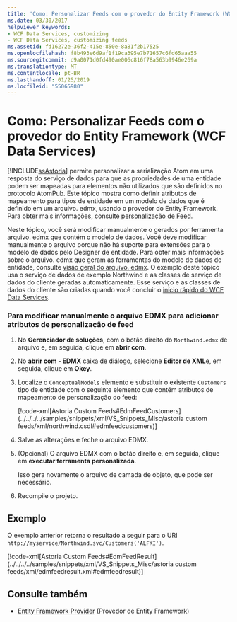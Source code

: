 ```yaml
---
title: 'Como: Personalizar Feeds com o provedor do Entity Framework (WCF Data Services)'
ms.date: 03/30/2017
helpviewer_keywords:
- WCF Data Services, customizing
- WCF Data Services, customizing feeds
ms.assetid: fd16272e-36f2-415e-850e-8a81f2b17525
ms.openlocfilehash: f8b493e6d9af1f19ca395e7b71657c6fd65aaa55
ms.sourcegitcommit: d9a0071d0fd490ae006c816f78a563b9946e269a
ms.translationtype: MT
ms.contentlocale: pt-BR
ms.lasthandoff: 01/25/2019
ms.locfileid: "55065980"
---
```

# <a name="how-to-customize-feeds-with-the-entity-framework-provider-wcf-data-services"></a>Como: Personalizar Feeds com o provedor do Entity Framework (WCF Data Services)
[!INCLUDE[ssAstoria](../../../../includes/ssastoria-md.md)] permite personalizar a serialização Atom em uma resposta do serviço de dados para que as propriedades de uma entidade podem ser mapeadas para elementos não utilizados que são definidos no protocolo AtomPub. Este tópico mostra como definir atributos de mapeamento para tipos de entidade em um modelo de dados que é definido em um arquivo. edmx, usando o provedor do Entity Framework. Para obter mais informações, consulte [personalização de Feed](../../../../docs/framework/data/wcf/feed-customization-wcf-data-services.md).  
  
 Neste tópico, você será modificar manualmente o gerados por ferramenta arquivo. edmx que contém o modelo de dados. Você deve modificar manualmente o arquivo porque não há suporte para extensões para o modelo de dados pelo Designer de entidade. Para obter mais informações sobre o arquivo. edmx que geram as ferramentas do modelo de dados de entidade, consulte [visão geral do arquivo. edmx](https://msdn.microsoft.com/library/f4c8e7ce-1db6-417e-9759-15f8b55155d4). O exemplo deste tópico usa o serviço de dados de exemplo Northwind e as classes de serviço de dados do cliente geradas automaticamente. Esse serviço e as classes de dados do cliente são criadas quando você concluir o [início rápido do WCF Data Services](../../../../docs/framework/data/wcf/quickstart-wcf-data-services.md).  
  
### <a name="to-manually-modify-the-northwindedmx-file-to-add-feed-customization-attributes"></a>Para modificar manualmente o arquivo EDMX para adicionar atributos de personalização de feed  
  
1.  No **Gerenciador de soluções**, com o botão direito do `Northwind.edmx` de arquivo e, em seguida, clique em **abrir com**.  
  
2.  No **abrir com - EDMX** caixa de diálogo, selecione **Editor de XML**e, em seguida, clique em **Okey**.  
  
3.  Localize o `ConceptualModels` elemento e substituir o existente `Customers` tipo de entidade com o seguinte elemento que contém atributos de mapeamento de personalização do feed:  
  
     [!code-xml[Astoria Custom Feeds#EdmFeedCustomers](../../../../samples/snippets/xml/VS_Snippets_Misc/astoria custom feeds/xml/northwind.csdl#edmfeedcustomers)]  
  
4.  Salve as alterações e feche o arquivo EDMX.  
  
5.  (Opcional) O arquivo EDMX com o botão direito e, em seguida, clique em **executar ferramenta personalizada**.  
  
     Isso gera novamente o arquivo de camada de objeto, que pode ser necessário.  
  
6.  Recompile o projeto.  
  
## <a name="example"></a>Exemplo  
 O exemplo anterior retorna o resultado a seguir para o URI `http://myservice/Northwind.svc/Customers('ALFKI')`.  
  
 [!code-xml[Astoria Custom Feeds#EdmFeedResult](../../../../samples/snippets/xml/VS_Snippets_Misc/astoria custom feeds/xml/edmfeedresult.xml#edmfeedresult)]  
  
## <a name="see-also"></a>Consulte também
- [Entity Framework Provider](../../../../docs/framework/data/wcf/entity-framework-provider-wcf-data-services.md) (Provedor de Entity Framework)
